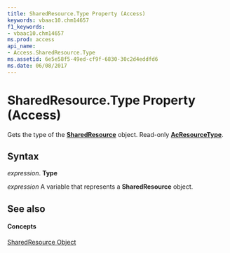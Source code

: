 ```yaml
---
title: SharedResource.Type Property (Access)
keywords: vbaac10.chm14657
f1_keywords:
- vbaac10.chm14657
ms.prod: access
api_name:
- Access.SharedResource.Type
ms.assetid: 6e5e58f5-49ed-cf9f-6830-30c2d4eddfd6
ms.date: 06/08/2017
---
```



# SharedResource.Type Property (Access)

Gets the type of the **[SharedResource](sharedresource-object-access.md)** object. Read-only **[AcResourceType](acresourcetype-enumeration-access.md)**.


## Syntax

 _expression_. **Type**

 _expression_ A variable that represents a **SharedResource** object.


## See also


#### Concepts


[SharedResource Object](sharedresource-object-access.md)

